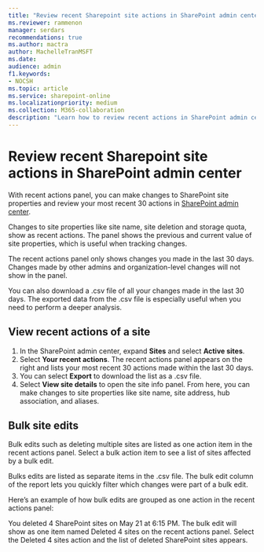 ```yaml
---
title: "Review recent Sharepoint site actions in SharePoint admin center"
ms.reviewer: rammenon
manager: serdars
recommendations: true
ms.author: mactra
author: MachelleTranMSFT
ms.date: 
audience: admin
f1.keywords:
- NOCSH 
ms.topic: article
ms.service: sharepoint-online
ms.localizationpriority: medium
ms.collection: M365-collaboration
description: "Learn how to review recent actions in SharePoint admin center."
---
```

# Review recent Sharepoint site actions in SharePoint admin center

With recent actions panel, you can make changes to SharePoint site properties and review your most recent 30 actions in [SharePoint admin center](/sharepoint/get-started-new-admin-center).

Changes to site properties like site name, site deletion and storage quota, show as recent actions. The panel shows the previous and current value of site properties, which is useful when tracking changes.

The recent actions panel only shows changes you made in the last 30 days. Changes made by other admins and organization-level changes will not show in the panel.

You can also download a .csv file of all your changes made in the last 30 days. The exported data from the .csv file is especially useful when you need to perform a deeper analysis.

## View recent actions of a site

1. In  the SharePoint admin center, expand **Sites** and select **Active sites**.
2. Select **Your recent actions**. The recent actions panel appears on the right and lists your most recent 30 actions made within the last 30 days.
3. You can select **Export** to download the list as a .csv file.
4. Select **View site details** to open the site info panel. From here, you can make changes to site properties like site name, site address, hub association, and aliases.

## Bulk site edits

Bulk edits such as deleting multiple sites are listed as one action item in the recent actions panel. Select a bulk action item to see a list of sites affected by a bulk edit.

Bulks edits are listed as separate items in the .csv file. The bulk edit column of the report lets you quickly filter which changes were part of a bulk edit.

Here’s an example of how bulk edits are grouped as one action in the recent actions panel:

You deleted 4 SharePoint sites on May 21 at 6:15 PM. The bulk edit will show as one item named Deleted 4 sites on the recent actions panel. Select the Deleted 4 sites action and the list of deleted SharePoint sites appears.
